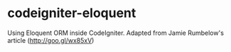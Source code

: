 # codeigniter-eloquent
Using Eloquent ORM inside CodeIgniter. Adapted from Jamie Rumbelow's article (http://goo.gl/wx85xV)
